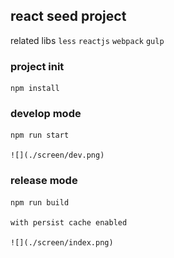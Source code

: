 ## react seed project
related libs
`less` `reactjs` `webpack` `gulp`

### project init
    npm install

### develop mode
    npm run start
    
    ![](./screen/dev.png)
  
### release mode
    npm run build

    with persist cache enabled
    
    ![](./screen/index.png)
